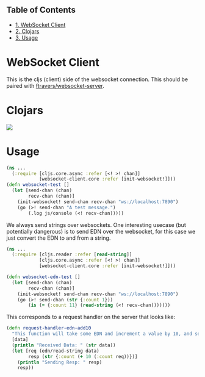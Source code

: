 <div id="table-of-contents">
<h2>Table of Contents</h2>
<div id="text-table-of-contents">
<ul>
<li><a href="#sec-1">1. WebSocket Client</a></li>
<li><a href="#sec-2">2. Clojars</a></li>
<li><a href="#sec-3">3. Usage</a></li>
</ul>
</div>
</div>

# WebSocket Client<a id="sec-1" name="sec-1"></a>

This is the cljs (client) side of the websocket connection.  This
should be paired with [ftravers/websocket-server](https://github.com/ftravers/websocket-server).

# Clojars<a id="sec-2" name="sec-2"></a>

![](https://clojars.org/fentontravers/websocket-client/latest-version.svg)
  
# Usage<a id="sec-3" name="sec-3"></a>

```clj  
(ns ...
  (:require [cljs.core.async :refer [<! >! chan]]
            [websocket-client.core :refer [init-websocket!]]))
(defn websocket-test []
  (let [send-chan (chan)
        recv-chan (chan)]
    (init-websocket! send-chan recv-chan "ws://localhost:7890")
    (go (>! send-chan "A test message.")
        (.log js/console (<! recv-chan)))))
```
  
We always send strings over websockets.  One interesting usecase (but
potentially dangerous) is to send EDN over the websocket, for this
case we just convert the EDN to and from a string.  

```clj
(ns ... 
  (:require [cljs.reader :refer [read-string]]
            [cljs.core.async :refer [<! >! chan]]
            [websocket-client.core :refer [init-websocket!]]))

(defn websocket-edn-test []
  (let [send-chan (chan)
        recv-chan (chan)]
    (init-websocket! send-chan recv-chan "ws://localhost:7890")
    (go (>! send-chan (str {:count 1}))
        (is (= {:count 11} (read-string (<! recv-chan)))))))
```
  
This corresponds to a request handler on the server that looks like:

```clj  
(defn request-handler-edn-add10
  "This function will take some EDN and increment a value by 10, and send it back."
  [data]
  (println "Received Data: " (str data))
  (let [req (edn/read-string data)
        resp (str {:count (+ 10 (:count req))})]
    (println "Sending Resp: " resp)
    resp))
```